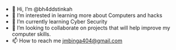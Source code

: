 - 👋 Hi, I’m @bh4ddstinkah
- 👀 I’m interested in learning more about Computers and hacks
- 🌱 I’m currently learning Cyber Security
- 💞️ I’m looking to collaborate on projects that will help improve my computer skills.
- 📫 How to reach me jmbinga404@gmail.com

<!---
bh4ddstinkah/bh4ddstinkah is a ✨ special ✨ repository because its `README.md` (this file) appears on your GitHub profile.
You can click the Preview link to take a look at your changes.
--->
